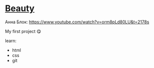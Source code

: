 # [Beauty](https://github.com/TatyanaKarpovich.github.io/Beauty/)

Анна Блок: https://www.youtube.com/watch?v=orm8pLd80LU&t=2178s

My first project :yum:

learn:
- html
- css
- git
